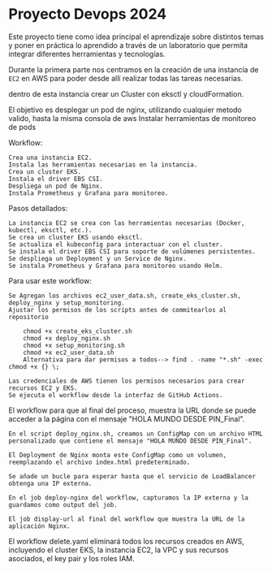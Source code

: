 # Proyecto Devops 2024


Este proyecto tiene como idea principal el aprendizaje sobre distintos temas y poner en práctica lo aprendido a través de un laboratorio que permita integrar diferentes herramientas y tecnologías.

Durante la  primera parte nos centramos en la creación de una instancia de `EC2` en AWS para poder desde allí realizar todas las tareas necesarias. 

dentro de esta instancia crear un Cluster con eksctl y cloudFormation.

El objetivo es desplegar un pod de nginx, utilizando cualquier metodo valido, hasta la misma consola de aws
Instalar herramientas de monitoreo de pods 

Workflow:

    Crea una instancia EC2.
    Instala las herramientas necesarias en la instancia.
    Crea un cluster EKS.
    Instala el driver EBS CSI.
    Despliega un pod de Nginx.
    Instala Prometheus y Grafana para monitoreo.

Pasos detallados:

    La instancia EC2 se crea con las herramientas necesarias (Docker, kubectl, eksctl, etc.).
    Se crea un cluster EKS usando eksctl.
    Se actualiza el kubeconfig para interactuar con el cluster.
    Se instala el driver EBS CSI para soporte de volúmenes persistentes.
    Se despliega un Deployment y un Service de Nginx.
    Se instala Prometheus y Grafana para monitoreo usando Helm.

Para usar este workflow:

    Se Agregan los archivos ec2_user_data.sh, create_eks_cluster.sh, deploy_nginx y setup_monitoring.
    Ajustar los permisos de los scripts antes de commitearlos al repositorio
        
        chmod +x create_eks_cluster.sh
        chmod +x deploy_nginx.sh
        chmod +x setup_monitoring.sh
        chmod +x ec2_user_data.sh
        Alternativa para dar permisos a todos--> find . -name "*.sh" -exec chmod +x {} \;

    Las credenciales de AWS tienen los permisos necesarios para crear recursos EC2 y EKS.
    Se ejecuta el workflow desde la interfaz de GitHub Actions.

El workflow para que al final del proceso, muestra la URL donde se puede acceder a la página con el mensaje "HOLA MUNDO DESDE PIN_Final".

    En el script deploy_nginx.sh, creamos un ConfigMap con un archivo HTML personalizado que contiene el mensaje "HOLA MUNDO DESDE PIN_Final".

    El Deployment de Nginx monta este ConfigMap como un volumen, reemplazando el archivo index.html predeterminado.

    Se añade un bucle para esperar hasta que el servicio de LoadBalancer obtenga una IP externa.

    En el job deploy-nginx del workflow, capturamos la IP externa y la guardamos como output del job.

    El job display-url al final del workflow que muestra la URL de la aplicación Nginx.

El workflow delete.yaml eliminará todos los recursos creados en AWS, incluyendo el cluster EKS, la instancia EC2, la VPC y sus recursos asociados, el key pair y los roles IAM.